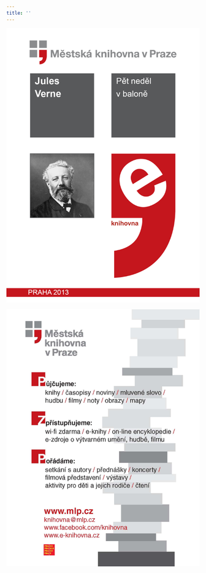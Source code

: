 ```yaml
---
title: ''
---
```


![obalka](./resources/obalka_pet_nedel_v_balone.jpg)

![obalka](./resources/upoutavka_eknihy.jpg)
